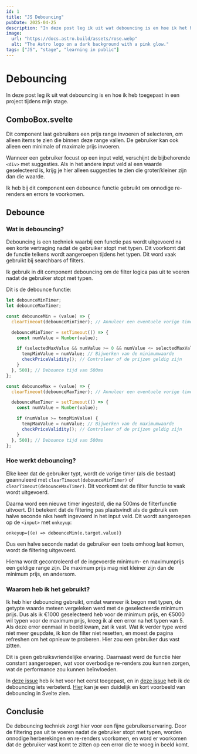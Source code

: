 ```yaml
---
id: 1
title: "JS Debouncing"
pubDate: 2025-04-25
description: "In deze post leg ik uit wat debouncing is en hoe ik het heb toegepast in een project tijdens mijn stage."
image:
  url: "https://docs.astro.build/assets/rose.webp"
  alt: "The Astro logo on a dark background with a pink glow."
tags: ["JS", "stage", "learning in public"]
---
```


# Debouncing

In deze post leg ik uit wat debouncing is en hoe ik heb toegepast in een project tijdens mijn stage.

## ComboBox.svelte

Dit component laat gebruikers een prijs range invoeren of selecteren, om alleen items te zien die binnen deze range vallen. De gebruiker kan ook alleen een minimale of maximale prijs invoeren.

Wanneer een gebruiker focust op een input veld, verschijnt de bijbehorende `<div>` met suggesties. Als in het andere input veld al een waarde geselecteerd is, krijg je hier alleen suggesties te zien die groter/kleiner zijn dan die waarde.

Ik heb bij dit component een debounce functie gebruikt om onnodige re-renders en errors te voorkomen.

## Debounce

### Wat is debouncing?

Debouncing is een techniek waarbij een functie pas wordt uitgevoerd na een korte vertraging nadat de gebruiker stopt met typen. Dit voorkomt dat de functie telkens wordt aangeroepen tijdens het typen. Dit word vaak gebruikt bij searchbars of filters.

Ik gebruik in dit component debouncing om de filter logica pas uit te voeren nadat de gebruiker stopt met typen.

Dit is de debounce functie:

```js
let debounceMinTimer;
let debounceMaxTimer;

const debounceMin = (value) => {
  clearTimeout(debounceMinTimer); // Annuleer een eventuele vorige timer

  debounceMinTimer = setTimeout(() => {
    const numValue = Number(value);

    if (selectedMaxValue && numValue >= 0 && numValue <= selectedMaxValue) {
      tempMinValue = numValue; // Bijwerken van de minimumwaarde
      checkPriceValidity(); // Controleer of de prijzen geldig zijn
    }
  }, 500); // Debounce tijd van 500ms
};

const debounceMax = (value) => {
  clearTimeout(debounceMaxTimer); // Annuleer een eventuele vorige timer

  debounceMaxTimer = setTimeout(() => {
    const numValue = Number(value);

    if (numValue >= tempMinValue) {
      tempMaxValue = numValue; // Bijwerken van de maximumwaarde
      checkPriceValidity(); // Controleer of de prijzen geldig zijn
    }
  }, 500); // Debounce tijd van 500ms
};
```

### Hoe werkt debouncing?

Elke keer dat de gebruiker typt, wordt de vorige timer (als die bestaat) geannuleerd met `clearTimeout(debounceMinTimer)` of `clearTimeout(debounceMaxTimer)`. Dit voorkomt dat de filter functie te vaak wordt uitgevoerd.

Daarna word een nieuwe timer ingesteld, die na 500ms de filterfunctie uitvoert. Dit betekent dat de filtering pas plaatsvindt als de gebruik een halve seconde niks heeft ingevoerd in het input veld. Dit wordt aangeroepen op de `<input>` met `onkeyup`:

`onkeyup={(e) => debounceMin(e.target.value)}`

Dus een halve seconde nadat de gebruiker een toets omhoog laat komen, wordt de filtering uitgevoerd.

Hierna wordt gecontroleerd of de ingevoerde minimum- en maximumprijs een geldige range zijn. De maximum prijs mag niet kleiner zijn dan de minimum prijs, en andersom.

### Waarom heb ik het gebruikt?

Ik heb hier debouncing gebruikt, omdat wanneer ik begon met typen, de getypte waarde meteen vergeleken werd met de geselecteerde minimum prijs. Dus als ik €1000 geselecteerd heb voor de minimum prijs, en €5000 wil typen voor de maximum prijs, kreeg ik al een error na het typen van 5. Als deze error eenmaal in beeld kwam, zat ik vast. Wat ik verder type werd niet meer geupdate, ik kon de filter niet resetten, en moest de pagina refreshen om het opnieuw te proberen. Hier zou een gebruiker dus vast zitten.

Dit is geen gebruiksvriendelijke ervaring. Daarnaast werd de functie hier constant aangeroepen, wat voor overbodige re-renders zou kunnen zorgen, wat de performance zou kunnen beïnvloeden.

In [deze issue](https://github.com/users/lisagjh/projects/13/views/14?pane=issue&itemId=106915336&issue=lisagjh%7Ci-love-web%7C211) heb ik het voor het eerst toegepast, en in [deze issue](https://github.com/users/lisagjh/projects/13/views/14?pane=issue&itemId=107444261&issue=lisagjh%7Ci-love-web%7C215) heb ik de debouncing iets verbeterd. [Hier](https://svelte.dev/playground/f55e23d0bf4b43b1a221cf8b88ef9904?version=5.27.1#H4sIAAAAAAAAE22OTWrDMBCFrzLMJjaYxt0qtiFQeoLuqi4Ue1JE5bGxRm6D0N2LnJp20eX73g8vIpuRUOETXabAPcFz4MGMxGKcxwqv1pFH9RpRbnMOZoDVXjvP84NfyUlmF-PpP95PLMTiUWHj-8XO0mnW4khgNa49HE67FDvSkhVr6Sf2AsP-q4UV2g5itrT0jszyYkeaghRbqzzdnU1AC55k94vyT1PLalxe-8mnCh7rur7Xk-bm-HuRG8tzEJhYfdAtzG0sIohZ3kkUxHw-ECRI2_7-tNhwmeDYaY6rcQkrFPoSVLIESm8VirHu0_KA6mqcp_QNViAcLIYBAAA=) kan je een duidelijk en kort voorbeeld van debouncing in Svelte zien.

## Conclusie

De debouncing techniek zorgt hier voor een fijne gebruikerservaring. Door de filtering pas uit te voeren nadat de gebruiker stopt met typen, worden onnodige herberekingen en re-renders voorkomen, en word er voorkomen dat de gebruiker vast komt te zitten op een error die te vroeg in beeld komt.
